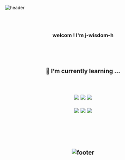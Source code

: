 ![header](https://capsule-render.vercel.app/api?type=waving&height=300&text=bgs-study&fontAlignY=40&fontSize=90&color=gradient&customColorList=0)

<br><br>


**<h3 align=center font-size=30>welcom ! I'm j-wisdom-h <h3>**

<br><br>

<div align=center>
  <p>🌱 I’m currently learning ...</p>
  <br>
  <p>
  <img src="https://img.shields.io/badge/HTML5-E34F26?style=flat-square&logo=html5&logoColor=white"/>
  <img src="https://img.shields.io/badge/CSS3-1572B6?style=flat-square&logo=css3&logoColor=white"/>
  <img src="https://img.shields.io/badge/JavaScript-F7DF1E?style=flat-square&logo=javascript&logoColor=black"/>
  </p>
  <p>
  <img src="https://img.shields.io/badge/Node.js-339933?style=flat-square&logo=Node.js&logoColor=white"/>
  <img src="https://img.shields.io/badge/Express-000000?style=flat-square&logo=Express&logoColor=white"/>
  <img src="https://img.shields.io/badge/MongoDB-47A248?style=flat-square&logo=MongoDB&logoColor=white"/>
  </p>
</div>

<br><br><br>

![footer](https://capsule-render.vercel.app/api?type=Rect&section=footer&color=gradient&customColorList=0)

<!--
**bgs-study/bgs-study** is a ✨ _special_ ✨ repository because its `README.md` (this file) appears on your GitHub profile.

Here are some ideas to get you started:

- 🔭 I’m currently working on ...
- 🌱 I’m currently learning ...
- 👯 I’m looking to collaborate on ...
- 🤔 I’m looking for help with ...
- 💬 Ask me about ...
- 📫 How to reach me: ...
- 😄 Pronouns: ...
- ⚡ Fun fact: ...
-->
